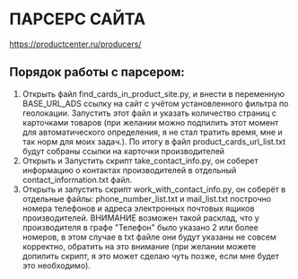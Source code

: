 # ПАРСЕРС САЙТА
https://productcenter.ru/producers/

## Порядок работы с парсером:
1) Открыть файл find_cards_in_product_site.py, и внести в переменную BASE_URL_ADS ссылку на сайт с учётом установленного фильтра по геолокации. Запустить этот файл и указать количество страниц с карточками товаров (при желании можно подпилить этот момент для автоматического определения, я не стал тратить время, мне и так норм для моих задач.). По итогу в файл product_cards_url_list.txt будут собраны ссылки на карточки производителей
2) Открыть и Запустить скрипт take_contact_info.py, он соберет информацию о контактах производителей в отдельный contact_information.txt файл.
3) Открыть и запустить скрипт work_with_contact_info.py, он соберёт в отдельные файлы: phone_number_list.txt и mail_list.txt построчно номера телефонов и адреса электронных почтовых ящиков производителей. ВНИМАНИЕ возможен такой расклад, что у производителя в графе "Телефон" было указано 2 или более номеров, в этом случае в txt файле они будут указаны не совсем корректно, обратить на это внимание (при желании можете допилить скрипт, я это может сделаю чуть позже, если мне будет это необходимо).